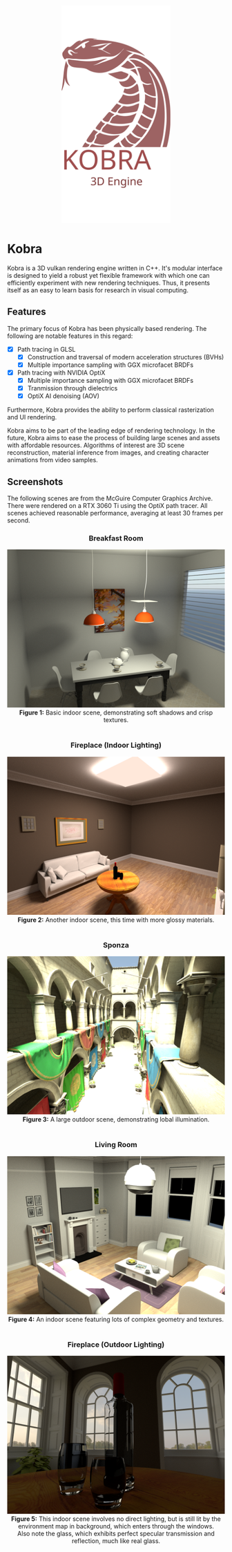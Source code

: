 <center>
	<img src="kobra_logo.svg" width=50% height=50%>
</center>

# Kobra

Kobra is a 3D vulkan rendering engine written in C++. It's modular interface is
designed to yield a robust yet flexible framework with which one can efficiently
experiment with new rendering techniques. Thus, it presents itself as an easy
to learn basis for research in visual computing.

## Features

The primary focus of Kobra has been physically based rendering. The following
are notable features in this regard:

- [x] Path tracing in GLSL
	- [x] Construction and traversal of modern acceleration structures (BVHs)
	- [x] Multiple importance sampling with GGX microfacet BRDFs
- [x] Path tracing with NVIDIA OptiX
	- [x] Multiple importance sampling with GGX microfacet BRDFs
	- [x] Tranmission through dielectrics
	- [x] OptiX AI denoising (AOV)

Furthermore, Kobra provides the ability to perform classical rasterization and
UI rendering.

Kobra aims to be part of the leading edge of rendering technology. In the
future, Kobra aims to ease the process of building large scenes and assets with
affordable resources. Algorithms of interest are 3D scene reconstruction,
material inference from images, and creating character animations from video
samples.

## Screenshots

The following scenes are from the McGuire Computer Graphics Archive. There were
rendered on a RTX 3060 Ti using the OptiX path tracer. All scenes achieved
reasonable performance, averaging at least 30 frames per second.

<center>
	<h3> Breakfast Room </h3>
	<div>
		<img src = "media/capture_10.png">
	</div>
	<b>Figure 1:</b> Basic indoor scene, demonstrating soft shadows and crisp textures.
</center>

<br />
<center>
	<h3> Fireplace (Indoor Lighting) </h3>
	<div>
		<img src = "media/capture_11.png">
	</div>
	<b>Figure 2:</b> Another indoor scene, this time with more glossy materials.
</center>

<br />
<center>
	<h3> Sponza </h3>
	<div>
		<img src = "media/capture_12.png">
	</div>
	<b>Figure 3:</b> A large outdoor scene, demonstrating lobal illumination.
</center>

<br />
<center>
	<h3> Living Room </h3>
	<div>
		<img src = "media/capture_13.png">
	</div>
	<b>Figure 4:</b> An indoor scene featuring lots of complex geometry and textures.
</center>

<br />
<center>
	<h3> Fireplace (Outdoor Lighting) </h3>
	<div>
		<img src = "media/capture_14.png">
	</div>
	<b>Figure 5:</b> This indoor scene involves no direct lighting, but is still
	lit by the environment map in background, which enters through the windows.<br>
	Also note the glass, which exhibits perfect specular transmission and
	reflection, much like real glass.
</center>
